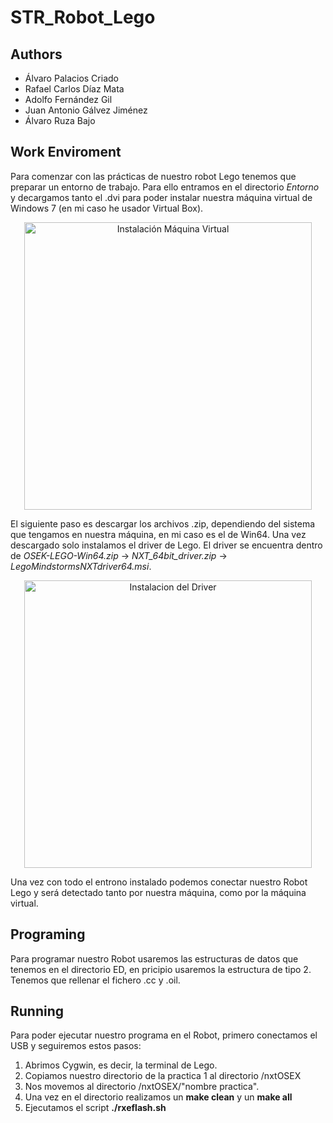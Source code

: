# STR_Robot_Lego

## Authors
  - Álvaro Palacios Criado
  - Rafael Carlos Díaz Mata
  - Adolfo Fernández Gil
  - Juan Antonio Gálvez Jiménez
  - Álvaro Ruza Bajo

## Work Enviroment

Para comenzar con las prácticas de nuestro robot Lego tenemos que preparar un entorno de trabajo. Para ello entramos en el directorio *Entorno* y decargamos tanto el .dvi para poder instalar nuestra máquina virtual de Windows 7 (en mi caso he usador Virtual Box).

<p align="center">
<image width="460" src="/STR/images/Instalacion_MV.png" alt="Instalación Máquina Virtual" caption="Instalación de la Máquina Virtual">
</p>

El siguiente paso es descargar los archivos .zip, dependiendo del sistema que tengamos en nuestra máquina, en mi caso es el de Win64. Una vez descargado solo instalamos el driver de Lego. El driver se encuentra dentro de *OSEK-LEGO-Win64.zip* -> *NXT_64bit_driver.zip* -> *LegoMindstormsNXTdriver64.msi*.

<p align="center">
<image width="460" src="/STR/images/Driver.png" alt="Instalacion del Driver" caption="Instalacion del Driver">
</p>

Una vez con todo el entrono instalado podemos conectar nuestro Robot Lego y será detectado tanto por nuestra máquina, como por la máquina virtual.

## Programing
  
Para programar nuestro Robot usaremos las estructuras de datos que tenemos en el directorio ED, en pricipio usaremos la estructura de tipo 2. Tenemos que rellenar el fichero .cc y .oil.
  
## Running
  
Para poder ejecutar nuestro programa en el Robot, primero conectamos el USB y seguiremos estos pasos:
  1. Abrimos Cygwin, es decir, la terminal de Lego.
  2. Copiamos nuestro directorio de la practica 1 al directorio /nxtOSEX
  3. Nos movemos al directorio /nxtOSEX/"nombre practica".
  4. Una vez en el directorio realizamos un **make clean** y un **make all**
  5. Ejecutamos el script **./rxeflash.sh**
  
  

